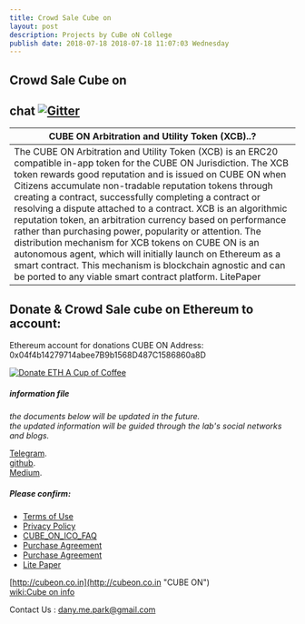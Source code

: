 ```yaml
---
title: Crowd Sale Cube on 
layout: post
description: Projects by CuBe oN College
publish date: 2018-07-18 2018-07-18 11:07:03 Wednesday
---
```


Crowd Sale Cube on
---
## chat [![Gitter](https://badges.gitter.im/Join%20Chat.svg)](https://gitter.im/wooriapt?utm_source=share-link&utm_medium=link&utm_campaign=share-link)



|CUBE ON Arbitration and Utility Token (XCB)..?   |
| ------------ |
|The CUBE ON Arbitration and Utility Token (XCB) is an ERC20 compatible in-app token for the CUBE ON Jurisdiction.  The XCB token rewards good reputation and is issued on CUBE ON when Citizens accumulate non-tradable reputation tokens through creating a contract, successfully completing a contract or resolving a dispute attached to a contract. XCB is an algorithmic reputation token, an arbitration currency based on performance rather than purchasing power, popularity or attention. The distribution mechanism for XCB tokens on CUBE ON is an autonomous agent, which will initially launch on Ethereum as a smart contract. This mechanism is blockchain agnostic and can be ported to any viable smart contract platform. LitePaper |  


Donate & Crowd Sale cube on Ethereum to account:
---
Ethereum account for donations CUBE ON Address:
0x04f4b14279714abee7B9b1568D487C1586860a8D

<a href="https://etherdonation.com/d?to=0x04f4b14279714abee7B9b1568D487C1586860a8D&amount=0.002" target="_blank" 
title="Donate ETH A Cup of Coffee"><img src="https://etherdonation.com/i/btn/donate-btn.png" alt="Donate ETH A Cup of Coffee"/></a>

##### information file  
*the documents below will be updated in the future.  
the updated information will be guided through the lab's social networks and blogs.*  
   
[Telegram](https://t.me/cubeon).  
[github](https://wooriapt.github.io/).  
[Medium](https://medium.com/@cube_ON).  



##### Please confirm:
- [Terms of Use ](https://wooriapt.github.io/wooriapt.github.io/Terms_of_Use_of_Website/)
- [Privacy Policy](https://wooriapt.github.io/wooriapt.github.io/Privacy_Policy/)
- [CUBE_ON_ICO_FAQ](https://wooriapt.github.io/wooriapt.github.io/CUBE_ON_ICO_FAQ/)
- [Purchase Agreement](https://wooriapt.github.io/wooriapt.github.io/Purchase_Agreement/)
- [Purchase Agreement](https://wooriapt.github.io/wooriapt.github.io/Purchase_Agreement_1/)
- [Lite Paper](https://github.com/wooriapt/wooriapt.github.io/blob/master/uploads/Cube%20on%20LitePaper(eng).pdf)


[http://cubeon.co.in](http://cubeon.co.in "CUBE ON")  
[wiki:Cube on info](https://github.com/wooriapt/wooriapt.github.io/wiki)

Contact Us : dany.me.park@gmail.com




